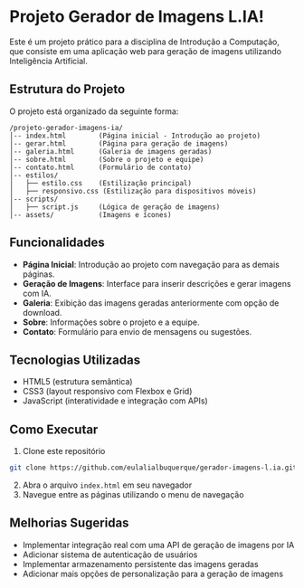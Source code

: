 # Projeto Gerador de Imagens L.IA!

Este é um projeto prático para a disciplina de Introdução a Computação, que consiste em uma aplicação web para geração de imagens utilizando Inteligência Artificial.

## Estrutura do Projeto

O projeto está organizado da seguinte forma:

```
/projeto-gerador-imagens-ia/
│-- index.html        (Página inicial - Introdução ao projeto)  
│-- gerar.html        (Página para geração de imagens)  
│-- galeria.html      (Galeria de imagens geradas)  
│-- sobre.html        (Sobre o projeto e equipe)  
│-- contato.html      (Formulário de contato)  
│-- estilos/  
│   ├── estilo.css    (Estilização principal)  
│   ├── responsivo.css (Estilização para dispositivos móveis)  
│-- scripts/  
│   ├── script.js     (Lógica de geração de imagens)  
│-- assets/           (Imagens e ícones)  
```

## Funcionalidades

- **Página Inicial**: Introdução ao projeto com navegação para as demais páginas.
- **Geração de Imagens**: Interface para inserir descrições e gerar imagens com IA.
- **Galeria**: Exibição das imagens geradas anteriormente com opção de download.
- **Sobre**: Informações sobre o projeto e a equipe.
- **Contato**: Formulário para envio de mensagens ou sugestões.

## Tecnologias Utilizadas

- HTML5 (estrutura semântica)
- CSS3 (layout responsivo com Flexbox e Grid)
- JavaScript (interatividade e integração com APIs)

## Como Executar

1. Clone este repositório
```bash
git clone https://github.com/eulalialbuquerque/gerador-imagens-l.ia.git
```
2. Abra o arquivo `index.html` em seu navegador
3. Navegue entre as páginas utilizando o menu de navegação

## Melhorias Sugeridas

- Implementar integração real com uma API de geração de imagens por IA
- Adicionar sistema de autenticação de usuários
- Implementar armazenamento persistente das imagens geradas
- Adicionar mais opções de personalização para a geração de imagens
